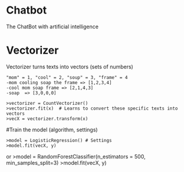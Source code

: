 # Chatbot
The ChatBot with artificial intelligence

# Vectorizer
Vectorizer turns texts into vectors (sets of numbers)

	"mom" = 1, "cool" = 2, "soup" = 3, "frame" = 4
	-mom cooling soap the frame => [1,2,3,4]
	-cool mom soap frame => [2,1,4,3]
	-soap  => [3,0,0,0]

	>vectorizer = CountVectorizer()
	>vectorizer.fit(x)  # Learns to convert these specific texts into vectors
	>vecX = vectorizer.transform(x)

#Train the model (algorithm, settings)

	>model = LogisticRegression() # Settings
	>model.fit(vecX, y)
or
	>model = RandomForestClassifier(n_estimators = 500, min_samples_split=3)
	>model.fit(vecX, y)